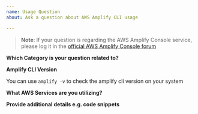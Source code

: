 ```yaml
---
name: Usage Question
about: Ask a question about AWS Amplify CLI usage

---
```

>**Note**: If your question is regarding the AWS Amplify Console service, please log it in the 
[official AWS Amplify Console forum](https://forums.aws.amazon.com/forum.jspa?forumID=314&start=0)

**Which Category is your question related to?**



**Amplify CLI Version** 

You can use `amplify -v` to check the amplify cli version on your system



**What AWS Services are you utilizing?**



**Provide additional details e.g. code snippets**
